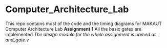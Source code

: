 # Computer_Architecture_Lab
This repo contains most of the code and the timing diagrams for MAKAUT Computer Architecture Lab
**Assignment 1**
All the basic gates are implemented
*The design module for the whole assignment is named as and_gate.v*
